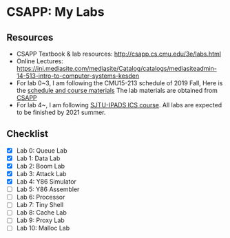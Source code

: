 # CSAPP: My Labs

## Resources

- CSAPP Textbook & lab resources: http://csapp.cs.cmu.edu/3e/labs.html
- Online Lectures: https://ini.mediasite.com/mediasite/Catalog/catalogs/mediasiteadmin-14-513-intro-to-computer-systems-kesden
- For lab 0~3, I am following the CMU15-213 schedule of 2019 Fall, Here is the [schedule and course materials](http://www.cs.cmu.edu/afs/cs/academic/class/15213-f19/www/schedule.html) The lab materials are obtained from [CSAPP](http://csapp.cs.cmu.edu/3e/labs.html)
- For lab 4~, I am following [SJTU-IPADS ICS course](https://ipads.se.sjtu.edu.cn/courses/ics/schedule.shtml). All labs are expected to be finished by 2021 summer.


## Checklist

- [x] Lab 0: Queue Lab
- [x] Lab 1: Data Lab
- [x] Lab 2: Boom Lab
- [x] Lab 3: Attack Lab
- [x] Lab 4: Y86 Simulator
- [ ] Lab 5: Y86 Assembler
- [ ] Lab 6: Processor
- [ ] Lab 7: Tiny Shell
- [ ] Lab 8: Cache Lab
- [ ] Lab 9: Proxy Lab
- [ ] Lab 10: Malloc Lab